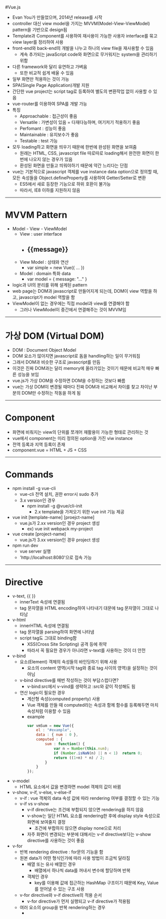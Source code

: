 #Vue.js
- Evan You가 만들었으며, 2014년 release를 시작
- controller 대신 view model을 가지는 MVVM(Model-View-ViewModel) pattern을 기반으로 design됨
- Template과 Component를 사용하여 재사용이 가능한 사용자 interface를 묶고 view layer를 정리하여 사용
- front-end와 back-end의 개발을 나누고 하나의 view file을 재사용할 수 있음
	- 계속 추가되는 javaScript code와 화면으로 무거워지는 system을 관리하기 위함
- 다른 framework와 달리 유연하고 가벼움
	- 또한 비교적 쉽게 배울 수 있음
- 일부 화면만 적용하는 것이 가능
- SPA(Single Page Application)개발 지원
- 간단한 vue project는 script tag로 등록하여 별도의 변환작업 없이 사용할 수 있음
- vue-router를 이용하여 SPA를 개발 가능
- 특징
	- Approachable : 접근성이 좋음
	- Versatile : 가변성이 있음 = 다재다능하며, 여기저기 적용하기 좋음
	- Perfomant : 성능이 좋음
	- Maintainable : 유지보수가 좋음
	- Testable : test 가능
- 모두 loading하고 화면을 띄우기 때문에 한번에 완성된 화면을 보여줌
	- 원래는 HTML, CSS, javascript file 따로따로 loading해서 완전한 화면이 한번에 나오지 않는 경우가 있음
	- 환성된 화면을 만들고 띄워야하기 때문에 약간 느리다는 단점
- vue는 기본적으로 javascript 객체를 vue instance data option으로 정의할 때, 모든 속성들을 Object.defineProperty를 사용하여 Getter/Setter로 변환
	- ES5에서 새로 등장한 기능으로 하위 호환이 불가능
	- 따라서, IE8 이하를 지원하지 않음
---




# MVVM Pattern
- Model - View - ViewModel
	- View : user interface
		- <div id="simple"> <h2> {{message}} </h2> </div>
	- View Model : 상태와 연산
		- var simple = new Vue({ ... })
	- Model : domain 특화 data
		- var model = { message: "..." }
- logic과 UI의 분리를 위해 설계된 pattern
- web page는 DOM과 javascript로 만들어지게 되는데, DOM이 view 역할을 하고, javascript가 model 역할을 함
- ViewModel이 없는 경우에는 직접 model과 view를 연결해야 함
	- 그러나 ViewModel이 중간에서 연결해주는 것이 MVVM임
---




# 가상 DOM (Virtual DOM)
- DOM : Document Object Model
- DOM 요소가 많아지면 javascript로 돔을 handling하는 일이 무거워짐
- 그래서 DOM과 비슷한 구조로 javascript를 만듬
- 이것은 진짜 DOM과는 달리 memory에 올라가있는 것이기 때문에 비교적 매우 빠른 성능을 보임
- vue.js가 가상 DOM을 수정하면 DOM을 수정하는 것보다 빠름
- vue는 가상 DOM이 변경될 때마다 진짜 DOM과 비교해서 차이를 찾고 차이난 부분의 DOM만 수정하는 작동을 하게 됨
---




# Component
- 화면에 비춰지는 view의 단위를 쪼개어 재활용이 가능한 형태로 관리하는 것
- vue에서 component는 미리 정의된 option을 가진 viw instance
- 전역 등록과 지역 등록이 존재
- component.vue = HTML + JS + CSS
---




# Commands
- npm install -g vue-cli
	- vue-cli 전역 설치, 권한 error시 sudo 추가
	- 3.x version인 경우
		- npm install -g @vue/cli-init
			- 2.x template을 가져오기 위한 vue init 기능 제공
- vue init [template-name] [proejct-name]
	- vue.js가 2.xx version인 경우 project 생성
		- ex) vue init webpack my-project
- vue create [project-name]
	- vue.js가 3.xx version인 경우 project 생성
- npm run dev
	- vue server 실행
	- 'http://localhost:8080'으로 접속 가능
---




# Directive
- v-text, {{ }}
	- innerText 속성에 연결됨
	- tag 문자열을 HTML encoding하여 나타내기 대문에 tag 문자열이 그대로 나타남
- v-html
	- innerHTML 속성에 연결됨
	- tag 문자열을 parsing하여 화면에 나타냄
	- script tag도 그대로 binding함
		- XSS(Cross Site Scripting) 공격 등에 취약
		- 따라서 꼭 필요한 경우가 아니라면 v-text를 사용하는 것이 더 안전
- v-bind
	- 요소(Element) 객체의 속성들의 바인딩하기 위해 사용
		- 요소의 content 영역(시작 tag와 종료 tag 사이의 영역)을 설정하는 것이 아님
	- v-bind directive를 매번 작성하는 것이 부담스럽다면?
		- v-bind:src에서 v-vind를 생략하고 :src와 같이 작성해도 됨
	- 연산 logic이 필요한 경우
		- 계산형 속성(computed property) 사용
		- Vue 객체를 만들 때 computed라는 속성과 함께 함수를 등록해두면 마치 속성처럼 이용할 수 있음
		- example
			```javascript
			var vmSum = new Vue({
				el : "#example",
				data : { num : 0 },
				computed : {
					sum : function() {
						var n = Number(this.num);
						if (Number.isNaN(n) || n < 1)  return 0;
						return ((1+n) * n) / 2;
					}
				}
			});
			```
- v-model
	- HTML 요소에서 값을 변경하면 model 객체의 값이 바뀜
- v-show, v-if, v-else, v-else-if
	- v-if : vue 객체의 data 속성 값에 따라 rendering 여부를 결정할 수 있는 기능
	- v-if vs v-show
		- v-if directive는 조건에 부합되지 않으면 rendering을 하지 않음	
		- v-show는 일단 HTML 요소를 rendering한 후에 display style 속성으로 화면에 보여줄지 결정
			- 조건에 부합하지 않으면 display none으로 처리
		- 자주 화면이 변경되는 부분에 대해서는 v-if directive보다는 v-show directive를 사용하는 것이 좋음
- v-for
	- 반복 rendering directive : for문의 기능을 함
	- 원본 data가 어떤 형식인가에 따라 사용 방법이 조금씩 달라짐
		- 배열 또는 유사 배열인 경우
			- 배열에서 하나씩 data를 꺼내서 변수에 할당하며 반복
		- 객체인 경우
			- key를 이용해 값에 접근하는 HashMap 구조이기 때문에 Key, Value를 얻어낼 수 있는 구조 사용
	- v-for directive와 v-if directive의 적용 순서
		- v-for directive가 먼저 실행되고 v-if directive가 적용됨
	- 여러 요소의 group을 반복 rendering하는 경우
		- <template> tag 사용
- v-pre
	- v-pre는 HTML요소에 대한 compile을 수행하지 않음
	- template 문자열을 compile하지 않고 그대로 내보내기 위해 사용
	- ex) <span v-pre>{{message}}</span>
- v-once
	- HTML 요소를 단 한 번만 rendering하도록 설정
	- ex) <span v-once>{{message}}</span>
	- Vue instance의 data를 변경하더라도 다시 rendering을 수행하지 않음
		- 초기값이 주어지면 변경되지 않는 UI를 만들 때 사용
- v-cloak
	- 화면 초기에 compile되지 않은 template은 나타나지 않도록 할 수 있음
	- v-for directive를 이용해 많은 data를 출력하거나 할 때에 {{}} 표현식이 화면에 일시적으로 나타나는 경우가 있음
		- 이것은 Vue instance가 el option의 template을 compile할 때 발생하는 시간 때문에 일어나는 현상
		- 복잡한 UI일수록 이런 경우가 빈번하게 발생
		- 이 때, v-cloak 사용 가능
		- <style> [v-cloak] {display: none;} </style>
- v-on
	- input event나 keyup event등의 처리를 수행할 수 있게 해줌
---




# Vue Instance
- new Vue로 선언하여 만들어진 객체를 vue instance라고 부름
	- 때로는 ViewModel을 의미하는 vm을 삽입해서 vue vm instance라고도 함
- option 객체 : vue instance를 생성할 때 전달하는 속성들을 담은 객체
	- data
		- kay와 value를 지정하는 json 형식의 data 입력 option
		- data option에 주어진 모든 속성들은 vue instance 내부에서 직접 이용되지 않고 vue isntance와 data option에 주어진 객체 사이에 proxy를 두어 처리
			- HTML 문서에 출력문을 입력한 것과 개발자 도구의 console에서 실행한 것이 동일함
		- data option은 vue instance가 관찰하는 data 객체를 의미하므로 변경 사항은 즉시 감지됨
	- el
		- vue instance에 연결할 HTML DOM 요소를 지정
		- tag에 지정한 ID, class name, tag name으로 해당 tag와 vue instance를 연결
		- 주의할 점 : 여러 개 요소에 지정할 수 없음
		- 실행 도중 동적으로 vue instance와 HTML 요소를 연결할 수 있음
			- 그러나 가능하다면 el option은 vue instance를 생성할 때 미리 지정할 것을 권장
				- 어차피 vue instance가 HTML 요소와 연결되면 도중에 연결된 요소를 변경할 수 없기 때문
	- computed
		- 지정하는 값은 함수이지만 vue instance는 proxy 처리하여 마치 속성처럼 취급
		- getter/setter method의 기능을 가짐
			- 읽기 전용이 아님
			- set method를 지정하면 쓰기 작업도 가능
	- methods
		- vue instance에서 사용할 method를 등록하는 option
		- 등록된 method는 vue instance를 이용해 직접 호출할 수 도 있고, directive 표현식, 콧수염(mustache) 표현식에서도 사용할 수 있음
		- 계산형(computed property)을 사용했을 때와 결과물이 같아 보이지만 내부 작동 방식에 차이가 이씅ㅁ
			- 계산형 속성은 종속된 값에 의해 결괏값이 caching됨
		- 주의할 점
			- ECMAScript6가 제공하는 화살표 함수(arrow function)는 사용해선 안 됨
			- 화살표 함수 내부에서는 this가 vue instance를 가리키지 않고, 전역 객체(global object : browser 환경에서는 Windows 객체)를 가리킴
			- 일반저긍로 내무에서 data 속성들을 이용하기 때문에 this가 바뀌게 되면 vue instance 내부 data에 접슨할 수 없게 됨
		- 등록된 method는 콧수염(mustache) 표현식의 template 문자열과 event에서도 사용 가능
	- watch
		- 하나의 data를 기반으로 다른 data를 변경할 필요가 있을 때 계산형 속성이 있지만, 이 이외에도 관찰 속성(watched property)이란 것을 사용할 수 있음
		- 주로 긴 처리 시간이 필요한 비동기 처리에 적합
			- 참조하고 싶을 때만 함수 호출을 할 수 있는 계산형 속성이 있지만, 긴 시간이 필요한 비동기 처리가 필요할 때는 관찰 속성이 대단히 유용함
			- ex) 외부 서버와의 통신 기능
				- 속성의 변화를 감지하여 함수 호출하고 싶을 때, typing을 할 때마다 매번 API를 호출하는 것은 비효울적
				- 일정시간이 지나도록 연속적인 호출이 일어나지 않으면 API를 요청하도록 함
		- 값이 바뀔 때마다 매번 함수가 호출됨
			- 따라서 계산형 속성과 적절히 비교하며 사용해야 함
- Life Cycle
	- vue instance는 객체로 생성되고 data에 대한 관찰 기능을 설정하는 등의 작업을 위해 초기화를 수행
		- 이 과정에서 다양한 life cycle hook method를 적용할 수 있음
	- life cycle hooks : vue component를 만들고 관리할 때 유용 (https://vuejs.org/v2/guide/instance.html의 LifeCycle Diagram 참고)
		- beforeCreate : vue instance가 생성되고 data에 대한 관찰 기능 및 event 감시자 설정 전에 호출됨
		- created : vue instance가 생성된 후에 data에 대한 관찰 기능, 계산형 속성, method, 감시자 설정이 완료된 후에 호출됨
		- beforeMount : mount가 시작되기 전에 호출됨
		- mounted : el에 vue instance의 data가 mount된 후에 호출됨
		- beforeUpdate : 가상 DOM이 rendering, fetch되기 전에 data가 변경될 때 호출됨
			- 이 hook에서 추가적인 상태 변경을 수행할 수 있음
			- 하지만 추가로 다시 rendering하지는 않음
		- updated : data의 변경으로 가상 DOM이 다시 rendering되고 fetch된 후에 호출됨
			- 이 hook이 호출되었을 때는 이미 component의 DOM이 update된 상태
			- 그래서 DOM에 종속성이 있는 연산을 이 단계에서 수행할 수 있음
		- beforDestroy : vue instance가 제거되기 전에 호출됨
		- destroyed : vue instance가 제거된 후에 호출됨
			- 이 hook이 호출될 때는 vue instance의 모든 directive의 vinding이 해제되고, event 연결도 모두 제거됨
---




# Event
- v-on directive를 이용하여 처리
- 'v-on:'은 '@'로 줄여쓸 수 있음
- vue instance에 등록한 method를 event 처리 함수로 연결할 수 있음
- ex)
	- v-on:click="balance != parseInt(amount)"
	- == @click="balance != parseInt(amount)"
- Event 객체
	- event를 처리하는 method는 첫 번째 parameter로 Event 객체를 전달받음
	- 이 Event 객체를 동해서 이용할 수 있는 정보가 많음
	- vue.js의 Event 객체는 W3C 표준 HTML DOM Event model을 그대로 따르면서 추가적인 속성을 제공
	- Event 객체의 주요 공통 속성
		- target : event가 발생한 HTML 요소 return
		- currentTarget : event listener가 event를 발생시키는 HTML 요소를 return
		- path : event 발생 HTML 요소로부터 document, window 객체로까지 거슬로 올라가는 경로를 나타냄
			- 배열값
		- bubbles : 현재의 event가 bubbleing을 일으키는 event인지 여부를 return
		- cancelable : 기본 event를 방지할 수 있는지 여부를 return
		- defaultPrevented : 기본 event가 방지되었는지 여부를 나타냄
		- eventPhase : event 흐름의 단계를 나타냄
			- 1 : 포착 (CAPTURING_PHASE)
			- 2 : event 발생 (AT_TARGET)
			- 3 : bubbling (BUBBLEING_PHASE)
		- srcElement : IE에서 사용되던 속성으로 target과 동일한 속성
	- keyboard event 관련 속성
		- altKey : alt key가 눌러졌는지 여부를 나타냄 (true/false)
		- shiftKey : shift key가 눌러졌는지 여부를 나타냄 (true/false)
		- ctrlKey : control key가 눌러졌는지 여부를 나타냄 (true/false)
		- metaKey : meta key가 눌러졌는지 여부를 나타냄
			- window에서는 Window key, macOS에서는 Command key임
		- key : event에 의해 나타나는 key의 값을 return
			- 대소문자 구별함
		- code : event를 발생시킨 key의 code값을 return
			- ex) a를 눌렀을 때 "KeyA"를 return
			- ex) shift key를 눌렀을 때 "Shift"를 return
		- keyCode : event를 발생시킨 keyboard의 고유 key code
			- ex) a, A는 65를 return함
				- 대소문자 구분하지 않음
		- charCode : keypress event가 발생될 때 Unicode character code를 return함
		- location : device에서의 key 위칫값
			- 일반 keyboard는 이 값이 모두 0이므로 이용할 수 없음
	- mouse event 관련 속성
		- altKey, shiftKey, ctrlKey, metaKey : keyboard event 관련 속성 참조
		- button : event를 발생시킨 mouse button
			- 0 : mouse 왼쪽 button
			- 1 : mouse wheel
			- 2 : mouse 오른쪽 button
		- buttons : mouse event가 발생한 후에 눌러져 있는 mouse button의 값을 return함 (아래 값의 조합으로 이루어짐)
			- 1 : mouse 왼쪽 button
			- 2 : mouse 오른쪽 button
			- 4 : mouse wheel
			- 8 : 4번째 mouse button
			- 16 : 5번째 mouse button
			- ex) mouse의 오른쪽 button, wheel을 누르고 있는 상태에서 왼쪽 button을 click할 경우, 이 값은 6을 return함
		- clientX, clientY : mouse event가 일어났을 때의 ViewPort 영역 상의 좌표
			- 이 좌표는 scroll bar를 내리더라도 좌푯값에 영향을 받지 않음
		- layerX, layerY : mouse event가 발생한 HTML 요소 영역상에서의 좌표 (IE 이외의 browser 사용)
		- offsetX, offsetY : mouse event가 발생한 HTML 요소 영역상에서의 좌표 (IE browser 사용)
		- pageX, pageY : mouse event가 일어났을 때의 HTML 문서(document) 영역상의 좌표
		- screenX, screenY : mouse event가 일어났을 때의 monitor 화면(screen) 영역상의 좌표
	- Event 객체의 주요 method
		- preventDefault() : 기본 event의 자동 실행을 중지시킴
		- stopPropagation() : event의 전파를 막음
	- 기본 event
		- HTML 문서나 요소에 어떤 기능을 실행하도록 이미 정의되어 있는 event를 기본 이벤트(default event)라고 함
			- ex) <a> 요소는 click event 처리를 하지 않았음에도 click하면 href 특성(attribute)에 정의된 경로로 화면을 이동시킴
		- <a> 요소를 click했을 때 href 특성의 경로로 page를 이동시킴
		- browser 화면을 mouse 오른쪽 click했을 때 내장 context menu가 나타남
		- <form> 요소 내부의 submit button을 click했을 때 <form> 요소의 action 특성에 지정된 경로로 method 특성에 지정된 방식으로 전송
		- <input type="text" ... /> 요소에 kayboard를 누르면 입력한 문자가 textbox에 나타남
		- 실행을 막기 위해서 Event 객체가 제공하는 preventDefault() method를 사용할 수 있음
- Event 전파와 Bubbling
	- HTML 문서의 event 처리는 3단계를 거침
		- 1단계 : event 포착 단계 (CAPTURING_PHASE)
			- 문서 내의 요소에서 event가 발생했을 때 HTML 문서의 밖에서부터 event를 발생시킨 HTML 요소까지 포착해 들어가는 단계
		- 2단계 : event 발생 단계 (RAISING_PHASE : AT_TARGET)
			- event를 발생시킨 요소에 다다르면 요소의 event에 연결된 함수를 직접 호출시키는 단계
		- 3단계 : bubbling 단계 (BUBBLING_PHASE)
			- event가 발생한 요소로부터 상위 요소로 거슬러 올라가면서 동일한 event를 호출시키는 단계
	- 일반적으로 2단계 RAISING, 3단계 BUBBLING_PHASE에서 연결된 event 함수가 호출됨
---




# References
- https://wikidocs.net/17653
- https://kr.vuejs.org/v2/guide/installation.html
- https://cli.vuejs.org/guide/
	- Vue CLI Guide
- https://medium.com/witinweb/vue-cli-로-vue-js-시작하기-browserify-webpack-22582202cd52
	- vue cli로 시작하기
- https://blog.metafor.kr/201
	- vue create [project]와 vue init webpack [project]의 차이
- Quick Start Vue.js - 원형섭 지음
	- example code : https://github.com/stepanowon/vuejs_book_2nd
- https://velog.io/@leyuri/Vue.js-프로젝트-구성-방법
	- vue 처음 시작 쉽게 설명된 곳
- https://developer.mozilla.org/ko/docs/Web/Reference/Events
	- event 처리
- https://goddino.tistory.com/92
	- vue.js Post form data api 전송하기
